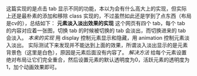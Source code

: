 这篇实现的是点击 tab 显示不同的功能，本以为会有什么高大上的实现，但实际上还是最朴素的添加和移除 class 实现的，不过虽然如此还是学到了点东西（布局是cv的），总结如下：
**元素淡入淡出效果的实现**
这个网页有四个 tab，每个 tab 的内容对应着一张图，切换 tab 的时候被切换的 tab 会淡出，而切换进来的 tab 会淡入。
*本来的实现*
用 display 控制元素显示和隐藏，用 animation 控制元素淡入淡出。
实际测试下来发现并不能达到上面的效果，所谓淡入淡出显示的是元素背景色（这里是白色），原因是元素后面没有内容了。
*解决方法*
给每个元素设置绝对布局让它们完全重合，然后设置元素的默认透明度为0，活跃元素的透明度为1，加个动画效果即可。
